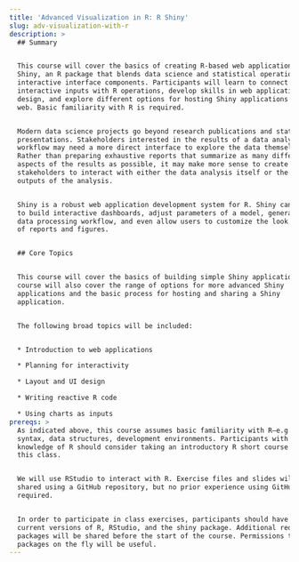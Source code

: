 ```yaml
---
title: 'Advanced Visualization in R: R Shiny'
slug: adv-visualization-with-r
description: >
  ## Summary


  This course will cover the basics of creating R-based web applications with
  Shiny, an R package that blends data science and statistical operations with
  interactive interface components. Participants will learn to connect
  interactive inputs with R operations, develop skills in web application
  design, and explore different options for hosting Shiny applications on the
  web. Basic familiarity with R is required.


  Modern data science projects go beyond research publications and static
  presentations. Stakeholders interested in the results of a data analysis
  workflow may need a more direct interface to explore the data themselves.
  Rather than preparing exhaustive reports that summarize as many different
  aspects of the results as possible, it may make more sense to create a way for
  stakeholders to interact with either the data analysis itself or the various
  outputs of the analysis.


  Shiny is a robust web application development system for R. Shiny can be used
  to build interactive dashboards, adjust parameters of a model, generalize a
  data processing workflow, and even allow users to customize the look and feel
  of reports and figures.


  ## Core Topics


  This course will cover the basics of building simple Shiny applications. The
  course will also cover the range of options for more advanced Shiny
  applications and the basic process for hosting and sharing a Shiny
  application.


  The following broad topics will be included:


  * Introduction to web applications

  * Planning for interactivity

  * Layout and UI design

  * Writing reactive R code

  * Using charts as inputs
prereqs: >
  As indicated above, this course assumes basic familiarity with R—e.g., R
  syntax, data structures, development environments. Participants with no
  knowledge of R should consider taking an introductory R short course prior to
  this class.


  We will use RStudio to interact with R. Exercise files and slides will be
  shared using a GitHub repository, but no prior experience using GitHub is
  required.


  In order to participate in class exercises, participants should have installed
  current versions of R, RStudio, and the shiny package. Additional required
  packages will be shared before the start of the course. Permissions to install
  packages on the fly will be useful.
---
```


